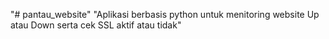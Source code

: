 "# pantau_website" 
"Aplikasi berbasis python untuk menitoring website Up atau Down serta cek SSL aktif atau tidak" 
